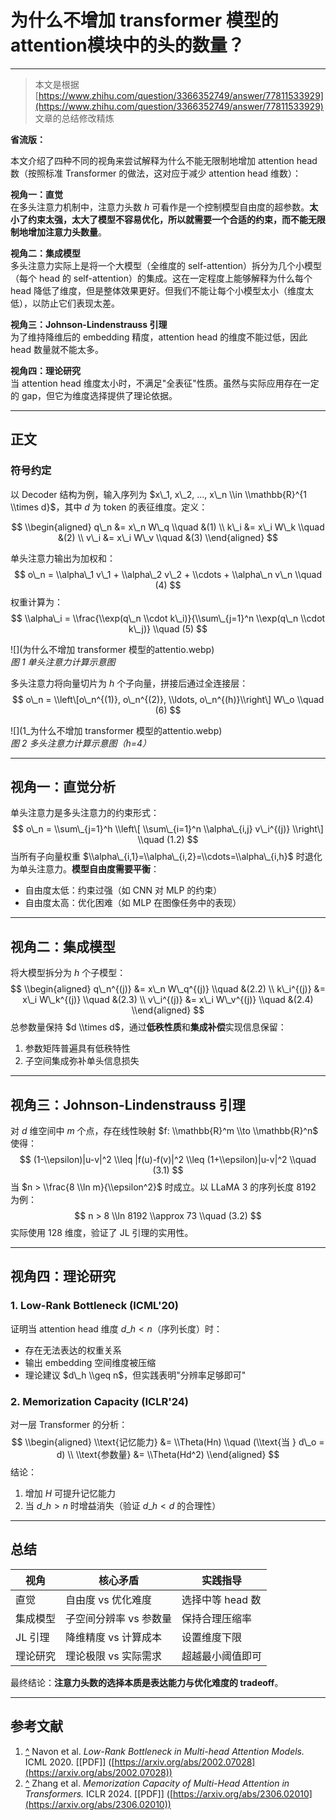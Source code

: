# 为什么不增加 transformer 模型的attention模块中的头的数量？
* * *

> 本文是根据 [https://www.zhihu.com/question/3366352749/answer/77811533929](https://www.zhihu.com/question/3366352749/answer/77811533929) 文章的总结修改精炼

**省流版：**

本文介绍了四种不同的视角来尝试解释为什么不能无限制地增加 attention head 数（按照标准 Transformer 的做法，这对应于减少 attention head 维数）：

**视角一：直觉**  
在多头注意力机制中，注意力头数 $h$ 可看作是一个控制模型自由度的超参数。**太小了约束太强，太大了模型不容易优化，所以就需要一个合适的约束，而不能无限制地增加注意力头数量**。

**视角二：集成模型**  
多头注意力实际上是将一个大模型（全维度的 self-attention）拆分为几个小模型（每个 head 的 self-attention）的集成。这在一定程度上能够解释为什么每个 head 降低了维度，但是整体效果更好。但我们不能让每个小模型太小（维度太低），以防止它们表现太差。

**视角三：Johnson-Lindenstrauss 引理**  
为了维持降维后的 embedding 精度，attention head 的维度不能过低，因此 head 数量就不能太多。

**视角四：理论研究**  
当 attention head 维度太小时，不满足"全表征"性质。虽然与实际应用存在一定的 gap，但它为维度选择提供了理论依据。

* * *

正文
--

### 符号约定

以 Decoder 结构为例，输入序列为 $x\_1, x\_2, ..., x\_n \\in \\mathbb{R}^{1 \\times d}$，其中 $d$ 为 token 的表征维度。定义：

$$ \\begin{aligned} q\_n &= x\_n W\_q \\quad &(1) \\ k\_i &= x\_i W\_k \\quad &(2) \\ v\_i &= x\_i W\_v \\quad &(3) \\end{aligned} $$

单头注意力输出为加权和： $$ o\_n = \\alpha\_1 v\_1 + \\alpha\_2 v\_2 + \\cdots + \\alpha\_n v\_n \\quad (4) $$ 权重计算为： $$ \\alpha\_i = \\frac{\\exp(q\_n \\cdot k\_i)}{\\sum\_{j=1}^n \\exp(q\_n \\cdot k\_j)} \\quad (5) $$

![](为什么不增加 transformer 模型的attentio.webp)  
_图 1 单头注意力计算示意图_

多头注意力将向量切片为 $h$ 个子向量，拼接后通过全连接层： $$ o\_n = \\left\[o\_n^{(1)}, o\_n^{(2)}, \\ldots, o\_n^{(h)}\\right\] W\_o \\quad (6) $$

![](1_为什么不增加 transformer 模型的attentio.webp)  
_图 2 多头注意力计算示意图（h=4）_

* * *

视角一：直觉分析
--------

单头注意力是多头注意力的约束形式： $$ o\_n = \\sum\_{j=1}^h \\left\[ \\sum\_{i=1}^n \\alpha\_{i,j} v\_i^{(j)} \\right\] \\quad (1.2) $$ 当所有子向量权重 $\\alpha\_{i,1}=\\alpha\_{i,2}=\\cdots=\\alpha\_{i,h}$ 时退化为单头注意力。**模型自由度需要平衡**：

*   自由度太低：约束过强（如 CNN 对 MLP 的约束）
*   自由度太高：优化困难（如 MLP 在图像任务中的表现）

* * *

视角二：集成模型
--------

将大模型拆分为 $h$ 个子模型： $$ \\begin{aligned} q\_n^{(j)} &= x\_n W\_q^{(j)} \\quad &(2.2) \\ k\_i^{(j)} &= x\_i W\_k^{(j)} \\quad &(2.3) \\ v\_i^{(j)} &= x\_i W\_v^{(j)} \\quad &(2.4) \\end{aligned} $$ 总参数量保持 $d \\times d$，通过**低秩性质**和**集成补偿**实现信息保留：

1.  参数矩阵普遍具有低秩特性
2.  子空间集成弥补单头信息损失

* * *

视角三：Johnson-Lindenstrauss 引理
----------------------------

对 $d$ 维空间中 $m$ 个点，存在线性映射 $f: \\mathbb{R}^m \\to \\mathbb{R}^n$ 使得： $$ (1-\\epsilon)|u-v|^2 \\leq |f(u)-f(v)|^2 \\leq (1+\\epsilon)|u-v|^2 \\quad (3.1) $$ 当 $n > \\frac{8 \\ln m}{\\epsilon^2}$ 时成立。以 LLaMA 3 的序列长度 8192 为例： $$ n > 8 \\ln 8192 \\approx 73 \\quad (3.2) $$ 实际使用 128 维度，验证了 JL 引理的实用性。

* * *

视角四：理论研究
--------

### 1\. Low-Rank Bottleneck (ICML'20)

证明当 attention head 维度 $d\_h < n$（序列长度）时：

*   存在无法表达的权重关系
*   输出 embedding 空间维度被压缩
*   理论建议 $d\_h \\geq n$，但实践表明"分辨率足够即可"

### 2\. Memorization Capacity (ICLR'24)

对一层 Transformer 的分析： $$ \\begin{aligned} \\text{记忆能力} &= \\Theta(Hn) \\quad (\\text{当 } d\_o = d) \\ \\text{参数量} &= \\Theta(Hd^2) \\end{aligned} $$ 结论：

1.  增加 $H$ 可提升记忆能力
2.  当 $d\_h > n$ 时增益消失（验证 $d\_h < d$ 的合理性）

* * *

总结
--

| 视角  | 核心矛盾 | 实践指导 |
| --- | --- | --- |
| 直觉  | 自由度 vs 优化难度 | 选择中等 head 数 |
| 集成模型 | 子空间分辨率 vs 参数量 | 保持合理压缩率 |
| JL 引理 | 降维精度 vs 计算成本 | 设置维度下限 |
| 理论研究 | 理论极限 vs 实际需求 | 超越最小阈值即可 |

最终结论：**注意力头数的选择本质是表达能力与优化难度的 tradeoff**。

* * *

参考文献
----

1.  [^](#ref1) Navon et al. _Low-Rank Bottleneck in Multi-head Attention Models._ ICML 2020. \[\[PDF\]\] ([https://arxiv.org/abs/2002.07028](https://arxiv.org/abs/2002.07028))
2.  [^](#ref2) Zhang et al. _Memorization Capacity of Multi-Head Attention in Transformers._ ICLR 2024. \[\[PDF\]\] ([https://arxiv.org/abs/2306.02010](https://arxiv.org/abs/2306.02010))